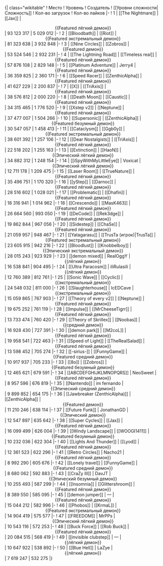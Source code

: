 {| class="wikitable"
! Место
! Уровень
! Создатель
! [[Уровни сложности|Сложность]]
! Кол-во загрузок
! Кол-во лайков
|-
! 1
| [[The Nightmare]]
| [[Jax]]
| <center>{{Featured лёгкий демон}}</center>
| 93 123 317
| 5 029 012
|-
! 2
| [[Bloodbath]]
| [[Riot]]
| <center>{{Featured экстремальный демон}}</center>
| 81 323 638
| 3 932 848
|-
! 3
| [[Nine Circles]]
| [[Zobros]]
| <center>{{Featured демон}}</center>
| 53 524 546
| 2 932 231
|-
! 4
| [[The Lightning Road]]
| [[Timeless real]]
| <center>{{Featured лёгкий демон}}</center>
| 57 876 108
| 2 829 148
|-
! 5
| [[Platinum Adventure]]
| Jerry4
| <center>{{Featured лёгкий демон}}</center>
| 36 359 825
| 2 360 171
|-
! 6
| [[Speed Racer]]
| [[ZenthicAlpha]]
| <center>{{Featured лёгкий демон}}</center>
| 41 627 229
| 2 200 837
|-
! 7
| [[X]]
| [[TriAxis]]
| <center>{{Featured лёгкий демон}}</center>
| 38 576 812
| 2 000 220
|-
! 8
| [[Death Moon]]
| [[Caustic]]
| <center>{{Featured лёгкий демон}}</center>
| 34 315 465
| 1 776 520
|-
! 9
| [[Xstep v2]]
| [[Neptune]]
| <center>{{Featured лёгкий демон}}</center>
| 37 477 007
| 1 504 266
|-
! 10
| [[Supersonic]]
| [[ZenthicAlpha]]
| <center>{{Featured безумный демон}}</center>
| 30 547 057
| 1 458 413
|-
! 11
| [[Cataclysm]]
| [[Ggb0y]]
| <center>{{Featured экстремальный демон}}</center>
| 38 601 392
| 1 257 106
|-
! 12
| [[Dear Nostalgists]]
| [[TriAxis]]
| <center>{{Featured лёгкий демон}}</center>
| 22 518 202
| 1 255 163
|-
! 13
| [[Extinction]]
| [[HaoN]]
| <center>{{Эпический лёгкий демон}}</center>
| 34 882 312
| 1 248 154
|-
! 14
| [[iSpyWithMyLittleEye]]
| Voxicat
| <center>{{Эпический лёгкий демон}}</center>
| 12 711 178
| 1 209 475
|-
! 15
| [[Laser Room]]
| [[TrueNature]]
| <center>{{Featured лёгкий демон}}</center>
| 35 496 751
| 1 170 320
|-
! 16
| [[yStep]]
| [[Darnoc]]
| <center>{{Featured лёгкий демон}}</center>
| 28 516 602
| 1 028 021
|-
! 17
| [[Problematic]]
| [[Dhafin]]
| <center>{{Featured лёгкий демон}}</center>
| 18 316 941
| 1 014 962
|-
! 18
| [[Crescendo]]
| [[MasK463]]
| <center>{{Featured лёгкий демон}}</center>
| 26 664 560
| 993 050
|-
! 19
| [[DeCode]]
| [[Rek3dge]]
| <center>{{Featured лёгкий демон}}</center>
| 19 862 844
| 967 056
|-
! 20
| [[Sidestep]]
| [[ChaSe]]
| <center>{{Featured лёгкий демон}}</center>
| 21 059 957
| 948 467
|-
! 21
| [[Yatagarasu]]
| [[TrusTa (игрок)|TrusTa]]
| <center>{{Featured экстремальный демон}}</center>
| 23 605 915
| 942 216
|-
! 22
| [[Bloodlust]]
| [[Knobbelboy]]
| <center>{{Эпический экстремальный демон}}</center>
| 28 015 243
| 923 929
|-
! 23
| [[demon mixed]]
| RealOggY
| <center>{{лёгкий демон}}</center>
| 16 538 841
| 904 495
|-
! 24
| [[Ultra Paracosm]]
| iIiRulasiIi
| <center>{{лёгкий демон}}</center>
| 12 760 389
| 812 761
|-
! 25
| [[Sonic Wave]]
| [[Cyclic]]
| <center>{{экстремальный демон}}</center>
| 24 548 032
| 811 000
|-
! 26
| [[Slaughterhouse]]
| IcEDCave
| <center>{{экстремальный демон}}</center>
| 15 059 865
| 767 903
|-
! 27
| [[Theory of every v2]]
| [[Neptune]]
| <center>{{Featured лёгкий демон}}</center>
| 19 675 252
| 761 119
|-
! 28
| [[Impulse]]
| [[MrCheeseTigrr]]
| <center>{{Featured лёгкий демон}}</center>
| 13 733 474
| 760 420
|-
! 29
| [[Theory of Skrillex]]
| [[Noobas]]
| <center>{{средний демон}}</center>
| 16 928 430
| 727 391
|-
! 30
| [[demon park]]
| [[M2coL]]
| <center>{{Featured лёгкий демон}}</center>
| 19 958 541
| 722 463
|-
! 31
| [[Speed of Light]]
| [[TheRealSalad]]
| <center>{{Featured лёгкий демон}}</center>
| 13 598 452
| 705 274
|-
! 32
| [[-sirius-]]
| [[FunnyGame]]
| <center>{{Featured средний демон}}</center>
| 10 917 937
| 705 233
|-
! 33
| [[8o]]
| [[Zobros]]
| <center>{{Featured безумный демон}}</center>
| 12 465 621
| 679 591
|-
! 34
| [[ABCDEFGHIJKLMNOPQRS]]
| NeoSweet
| <center>{{Featured лёгкий демон}}</center>
| 8 957 596
| 676 819
|-
! 35
| [[Nantendo]]
| im fernando
| <center>{{Эпический средний демон}}</center>
| 9 899 852
| 654 175
|-
! 36
| [[Jawbreaker (ZenthicAlpha)]]
| [[ZenthicAlpha]]
| <center>{{Featured демон}}</center>
| 11 210 246
| 638 114
|-
! 37
| [[Future Funk]]
| JonathanGD
| <center>{{Эпический демон}}</center>
| 12 547 897
| 635 642
|-
! 38
| [[Super Cycles]]
| [[Jax]]
| <center>{{Featured лёгкий демон}}</center>
| 16 099 499
| 626 004
|-
! 39
| [[Windy Landscape]]
| [[WOOGI1411]]
| <center>{{Featured безумный демон}}</center>
| 10 232 036
| 622 304
|-
! 40
| [[Lights And Thunder]]
| [[Lyod]]
| <center>{{Featured лёгкий демон}}</center>
| 12 361 523
| 622 296
|-
! 41
| [[Retro Circles]]
| Nacho21
| <center>{{Featured лёгкий демон}}</center>
| 8 992 290
| 605 676
|-
! 42
| [[Lonely travel]]
| [[FunnyGame]]
| <center>{{Featured средний демон}}</center>
| 8 680 062
| 592 883
|-
! 43
| [[CraZy III]]
| DavJT
| <center>{{Эпический безумный демон}}</center>
| 10 255 493
| 587 299
|-
! 44
| [[Insomnia]]
| [[Glittershroom]]
| <center>{{Featured лёгкий демон}}</center>
| 8 389 550
| 585 095
|-
! 45
| [[demon jumper]]
| —
| <center>{{Featured лёгкий демон}}</center>
| 15 044 212
| 582 996
|-
! 46
| [[Phobos]]
| [[KrmaL]]
| <center>{{Featured экстремальный демон}}</center>
| 14 904 419
| 575 577
|-
! 47
| [[FREEDOM]]
| MrPPs
| <center>{{Эпический лёгкий демон}}</center>
| 10 543 116
| 572 253
|-
! 48
| [[Buck Force]]
| [[Rob Buck]]
| <center>{{Featured лёгкий демон}}</center>
| 20 084 515
| 568 419
|-
! 49
| [[invisible clubstep]]
| —
| <center>{{лёгкий демон}}</center>
| 10 647 922
| 538 892
|-
! 50
| [[Blue Hell]]
| LaZye
| <center>{{лёгкий демон}}</center>
| 7 619 247
| 532 275
|}